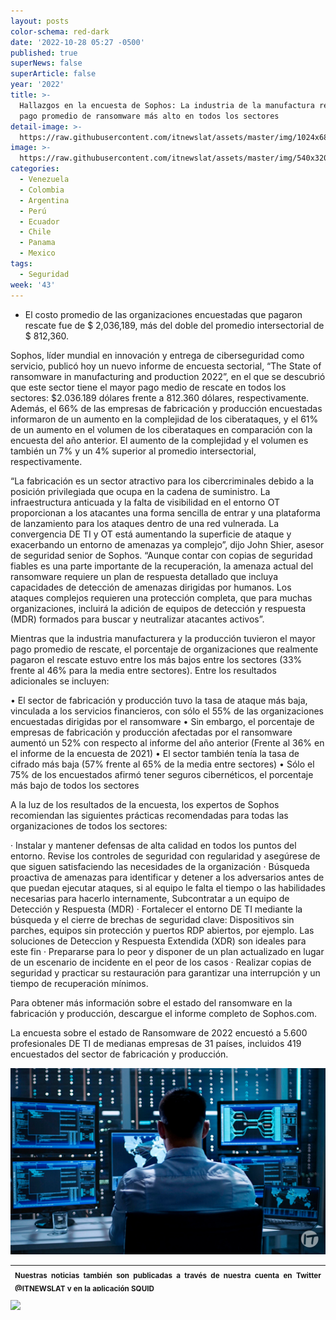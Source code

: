 ```yaml
---
layout: posts
color-schema: red-dark
date: '2022-10-28 05:27 -0500'
published: true
superNews: false
superArticle: false
year: '2022'
title: >-
  Hallazgos en la encuesta de Sophos: La industria de la manufactura reporta el
  pago promedio de ransomware más alto en todos los sectores
detail-image: >-
  https://raw.githubusercontent.com/itnewslat/assets/master/img/1024x680/monitoreo-g.jpg
image: >-
  https://raw.githubusercontent.com/itnewslat/assets/master/img/540x320/monitoreo-p.jpg
categories:
  - Venezuela
  - Colombia
  - Argentina
  - Perú
  - Ecuador
  - Chile
  - Panama
  - Mexico
tags:
  - Seguridad
week: '43'
---
```

- El costo promedio de las organizaciones encuestadas que pagaron rescate fue de $ 2,036,189, más del doble del promedio intersectorial de $ 812,360.


Sophos, líder mundial en innovación y entrega de ciberseguridad como servicio, publicó hoy un nuevo informe de encuesta sectorial, “The State of ransomware in manufacturing and production 2022”, en el que se descubrió que este sector tiene el mayor pago medio de rescate en todos los sectores: $2.036.189 dólares frente a 812.360 dólares, respectivamente. Además, el 66% de las empresas de fabricación y producción encuestadas informaron de un aumento en la complejidad de los ciberataques, y el 61% de un aumento en el volumen de los ciberataques en comparación con la encuesta del año anterior. El aumento de la complejidad y el volumen es también un 7% y un 4% superior al promedio intersectorial, respectivamente.
 
“La fabricación es un sector atractivo para los cibercriminales debido a la posición privilegiada que ocupa en la cadena de suministro. La infraestructura anticuada y la falta de visibilidad en el entorno OT proporcionan a los atacantes una forma sencilla de entrar y una plataforma de lanzamiento para los ataques dentro de una red vulnerada. La convergencia DE TI y OT está aumentando la superficie de ataque y exacerbando un entorno de amenazas ya complejo”, dijo John Shier, asesor de seguridad senior de Sophos. “Aunque contar con copias de seguridad fiables es una parte importante de la recuperación, la amenaza actual del ransomware requiere un plan de respuesta detallado que incluya capacidades de detección de amenazas dirigidas por humanos. Los ataques complejos requieren una protección completa, que para muchas organizaciones, incluirá la adición de equipos de detección y respuesta (MDR) formados para buscar y neutralizar atacantes activos”.
 
Mientras que la industria manufacturera y la producción tuvieron el mayor pago promedio de rescate, el porcentaje de organizaciones que realmente pagaron el rescate estuvo entre los más bajos entre los sectores (33% frente al 46% para la media entre sectores).
Entre los resultados adicionales se incluyen:
 
• El sector de fabricación y producción tuvo la tasa de ataque más baja, vinculada a los servicios financieros, con sólo el 55% de las organizaciones encuestadas dirigidas por el ransomware
• Sin embargo, el porcentaje de empresas de fabricación y producción afectadas por el ransomware aumentó un 52% con respecto al informe del año anterior (Frente al 36% en el informe de la encuesta de 2021)
• El sector también tenía la tasa de cifrado más baja (57% frente al 65% de la media entre sectores)
• Sólo el 75% de los encuestados afirmó tener seguros cibernéticos, el porcentaje más bajo de todos los sectores
 
A la luz de los resultados de la encuesta, los expertos de Sophos recomiendan las siguientes prácticas recomendadas para todas las organizaciones de todos los sectores:
 
· Instalar y mantener defensas de alta calidad en todos los puntos del entorno. Revise los controles de seguridad con regularidad y asegúrese de que siguen satisfaciendo las necesidades de la organización
· Búsqueda proactiva de amenazas para identificar y detener a los adversarios antes de que puedan ejecutar ataques, si al equipo le falta el tiempo o las habilidades necesarias para hacerlo internamente, Subcontratar a un equipo de Detección y Respuesta (MDR)
· Fortalecer el entorno DE TI mediante la búsqueda y el cierre de brechas de seguridad clave: Dispositivos sin parches, equipos sin protección y puertos RDP abiertos, por ejemplo. Las soluciones de  Deteccion y Respuesta Extendida (XDR) son ideales para este fin
· Prepararse para lo peor y disponer de un plan actualizado en lugar de un escenario de incidente en el peor de los casos
· Realizar copias de seguridad y practicar su restauración para garantizar una interrupción y un tiempo de recuperación mínimos.
 
Para obtener más información sobre el estado del ransomware en la fabricación y producción, descargue el informe completo de Sophos.com.
 
La encuesta sobre el estado de Ransomware de 2022 encuestó a 5.600 profesionales DE TI de medianas empresas de 31 países, incluidos 419 encuestados del sector de fabricación y producción.

![](https://raw.githubusercontent.com/itnewslat/assets/master/img/540x320/monitoreo-p.jpg)

<table style="height: 42px;" width="569">
<tbody>
<tr>
<td style="text-align: justify;"><sub><strong>Nuestras noticias también son publicadas a través de nuestra cuenta en Twitter <a href="https://twitter.com/itnewslat?lang=es">@ITNEWSLAT</a> y en la aplicación <a href="https://squidapp.co/en/">SQUID</a></strong></sub></td>
</tr>
</tbody>
</table>

<img src="https://tracker.metricool.com/c3po.jpg?hash=56f88a41e39ab42c063cc51676587a04"/>